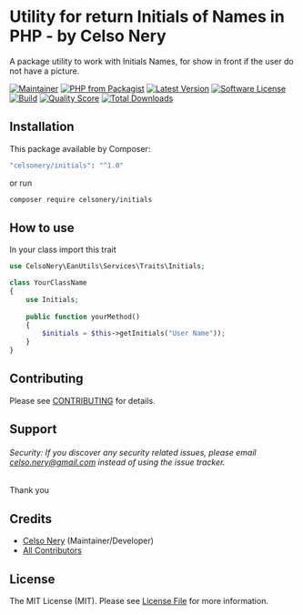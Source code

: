 # Utility for return Initials of Names in PHP - by Celso Nery
A package utility to work with Initials Names, for show in front if the user do not have a picture.

[![Maintainer](http://img.shields.io/badge/maintainer-@celsonery-blue.svg?style=flat-square)](https://twitter.com/celsonery)
[![PHP from Packagist](https://img.shields.io/packagist/php-v/celsonery/initials.svg?style=flat-square)](https://packagist.org/packages/celsonery/initials)
[![Latest Version](https://img.shields.io/github/release/celsonery/initials.svg?style=flat-square)](https://github.com/celsonery/initials/releases)
[![Software License](https://img.shields.io/badge/license-MIT-brightgreen.svg?style=flat-square)](LICENSE)
[![Build](https://img.shields.io/scrutinizer/build/g/celsonery/initials.svg?style=flat-square)](https://scrutinizer-ci.com/g/celsonery/initials)
[![Quality Score](https://img.shields.io/scrutinizer/g/celsonery/initials.svg?style=flat-square)](https://scrutinizer-ci.com/g/celsonery/initials)
[![Total Downloads](https://img.shields.io/packagist/dt/celsonery/initials.svg?style=flat-square)](https://packagist.org/packages/ccelsonery/initials)

## Installation

This package available by Composer:

```bash
"celsonery/initials": "^1.0"
```

or run

```bash
composer require celsonery/initials
```

## How to use

In your class import this trait
```php
use CelsoNery\EanUtils\Services\Traits\Initials;

class YourClassName
{
    use Initials;
    
    public function yourMethod()
    {
        $initials = $this->getInitials("User Name"));
    }
}
```


## Contributing

Please see [CONTRIBUTING](CONTRIBUTING.md) for details.

## Support

###### Security: If you discover any security related issues, please email celso.nery@gmail.com instead of using the issue tracker.

Thank you

## Credits

- [Celso Nery](https://github.com/celsonery) (Maintainer/Developer)
- [All Contributors](https://github.com/celsonery/php-initial/contributors)

## License

The MIT License (MIT). Please see [License File](LICENSE) for more information.
